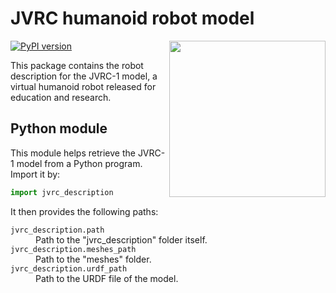 # JVRC humanoid robot model

<img src="https://scaron.info/images/jvrc1-model.png" width="250" align="right" />

[![PyPI version](https://img.shields.io/pypi/v/jvrc_description)](https://pypi.org/project/jvrc_description/)

This package contains the robot description for the JVRC-1 model, a virtual humanoid robot released for education and research.

## Python module

This module helps retrieve the JVRC-1 model from a Python program. Import it by:

```python
import jvrc_description
```

It then provides the following paths:

<dl>
    <dt>
        <code>jvrc_description.path</code>
    </dt>
    <dd>
        Path to the "jvrc_description" folder itself.
    </dd>
    <dt>
        <code>jvrc_description.meshes_path</code>
    </dt>
    <dd>
        Path to the "meshes" folder.
    </dd>
    <dt>
        <code>jvrc_description.urdf_path</code>
    </dt>
    <dd>
        Path to the URDF file of the model.
    </dd>
</dl>

